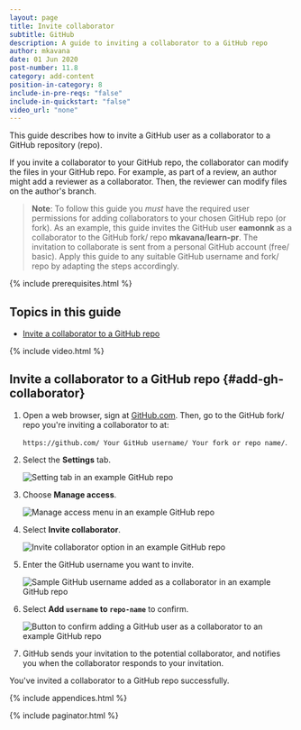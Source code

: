 ```yaml
---
layout: page
title: Invite collaborator
subtitle: GitHub
description: A guide to inviting a collaborator to a GitHub repo
author: mkavana
date: 01 Jun 2020
post-number: 11.8
category: add-content
position-in-category: 8
include-in-pre-reqs: "false"
include-in-quickstart: "false"
video_url: "none"
---
```


This guide describes how to invite a GitHub user as a collaborator to a GitHub repository (repo).

If you invite a collaborator to your GitHub repo, the collaborator can modify the files in your GitHub repo. For example, as part of a review, an author might add a reviewer as a collaborator. Then, the reviewer can modify files on the author's branch.

> **Note**: To follow this guide you *must* have the required user permissions for adding collaborators to your chosen GitHub repo (or fork). As an example, this guide invites the GitHub user **eamonnk** as a collaborator to the GitHub fork/ repo **mkavana/learn-pr**. The invitation to collaborate is sent from a personal GitHub account (free/ basic). Apply this guide to any suitable GitHub username and fork/ repo by adapting the steps accordingly.
>

{% include prerequisites.html %}

## Topics in this guide

- [Invite a collaborator to a GitHub repo](#add-gh-collaborator)

{% include video.html %}

## Invite a collaborator to a GitHub repo {#add-gh-collaborator}

1. Open a web browser, sign at [GitHub.com](https://github.com). Then, go to the GitHub fork/ repo you're inviting a collaborator to at:

    `https://github.com/ Your GitHub username/ Your fork or repo name/`.

2. Select the **Settings** tab.

    ![Setting tab in an example GitHub repo](../assets/images/11-add-content/invite/github/invite-user-002.png)

3. Choose **Manage access**.

    ![Manage access menu in an example GitHub repo](../assets/images/11-add-content/invite/github/invite-user-003.png)

4. Select **Invite collaborator**.

    ![Invite collaborator option in an example GitHub repo](../assets/images/11-add-content/invite/github/invite-user-004.png)

5. Enter the GitHub username you want to invite.

    ![Sample GitHub username added as a collaborator in an example GitHub repo](../assets/images/11-add-content/invite/github/invite-user-005.png)

6. Select **Add ``username`` to ``repo-name``** to confirm.

    ![Button to confirm adding a GitHub user as a collaborator to an example GitHub repo](../assets/images/11-add-content/invite/github/invite-user-006.png)

7. GitHub sends your invitation to the potential collaborator, and notifies you when the collaborator responds to your invitation.

You've invited a collaborator to a GitHub repo successfully.

{% include appendices.html %}

{% include paginator.html %}
